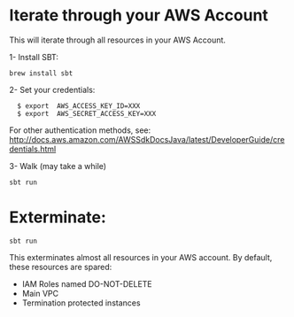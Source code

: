 # Iterate through your AWS Account

This will iterate through all resources in your AWS Account.

1- Install SBT:
```
brew install sbt
```

2- Set your credentials:
```
  $ export  AWS_ACCESS_KEY_ID=XXX
  $ export  AWS_SECRET_ACCESS_KEY=XXX
```  
For other authentication methods, see: http://docs.aws.amazon.com/AWSSdkDocsJava/latest/DeveloperGuide/credentials.html

3- Walk (may take a while)
```
sbt run
```
# Exterminate:
```
sbt run
```
This exterminates almost all resources in your AWS account.
By default, these resources are spared:
- IAM Roles named DO-NOT-DELETE
- Main VPC
- Termination protected instances
